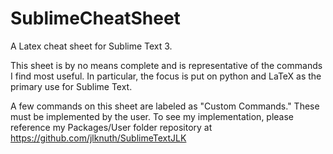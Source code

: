 SublimeCheatSheet
=================

A Latex cheat sheet for Sublime Text 3.

This sheet is by no means complete and is representative of the commands I find most useful. 
In particular, the focus is put on python and LaTeX as the primary use for Sublime Text. 

A few commands on this sheet are labeled as "Custom Commands." These must be implemented by the user. 
To see my implementation, please reference my Packages/User folder repository at https://github.com/jlknuth/SublimeTextJLK
